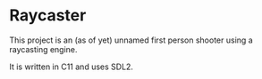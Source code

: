 Raycaster
=========

This project is an (as of yet) unnamed first person shooter using a raycasting engine.

It is written in C11 and uses SDL2.
